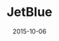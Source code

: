 ---
layout: site
title: "JetBlue"
date: 2015-10-06
categories: [travel]
version: 1.2.28
major: 1
minor: 2
patch: 28
slug: jetblue
link: http://www.jetblue.com/
permalink: /sites/:slug
---